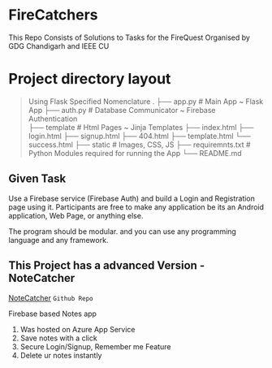 # FireCatchers
This Repo Consists of Solutions to Tasks for the FireQuest Organised by GDG Chandigarh and IEEE CU

# Project directory layout

> Using Flask Specified Nomenclature
    .
    ├── app.py                # Main App ~ Flask App
    ├── auth.py               # Database Communicator ~ Firebase Authentication  
    ├── template              # Html Pages ~ Jinja Templates
          ├── index.html
          ├── login.html
          ├── signup.html
          ├── 404.html
          ├── template.html
          └── success.html
    ├── static               # Images, CSS, JS
    ├── requiremnts.txt      # Python Modules required for running the App
    └── README.md


## Given Task
Use a Firebase service (Firebase Auth) and build a Login and Registration page using it. Participants are free to make any application be its an Android application, Web Page, or anything else.

The program should be modular. and you can use any programming language and any framework.

## This Project has a advanced Version - NoteCatcher 

 [NoteCatcher](https://github.com/26ANSH/NoteCatcher) `Github Repo`
 
 Firebase based Notes app
 1. Was hosted on Azure App Service
 2. Save notes with a click
 3. Secure Login/Signup, Remember me Feature
 4. Delete ur notes instantly
